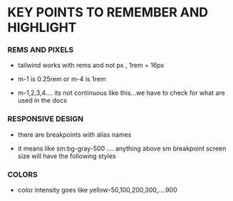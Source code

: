 # KEY POINTS TO REMEMBER AND HIGHLIGHT

### REMS AND PIXELS

- tailwind works with rems and not px , 1rem = 16px

- m-1 is 0.25rem or m-4 is 1rem

- m-1,2,3,4.... its not continuous like this...we have to check for what are used in the docs

### RESPONSIVE DESIGN

- there are breakpoints with alias names 

- it means like sm:bg-gray-500 .... anything above sm breakpoint screen size will have the following styles

### COLORS

- color intensity goes like yellow-50,100,200,300,....900